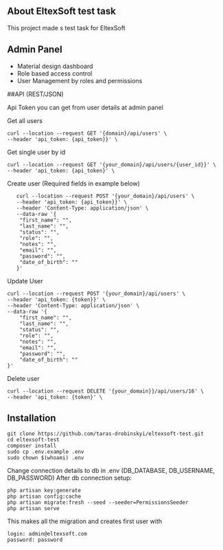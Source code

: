 
## About EltexSoft test task

This project made s test task for EltexSoft

## Admin Panel

- Material design dashboard
- Role based access control
- User Management by roles and permissions

##API (REST/JSON)

Api Token you can get from user details at admin panel

Get all users
    
    curl --location --request GET '{domain}/api/users' \
    --header 'api_token: {api_token}}' \

Get single user by id

    curl --location --request GET '{your_domain}/api/users/{user_id}}' \
    --header 'api_token: {api_token}' \
        
Create user (Required fields in example below)

       curl --location --request POST '{your_domain}/api/users' \
       --header 'api_token: {api_token}}' \
       --header 'Content-Type: application/json' \
       --data-raw '{
        "first_name": "",
        "last_name": "",
        "status": "",
        "role": "",
        "notes": "",
        "email": "",
        "password": "",
        "date_of_birth": ""
       }'
       
Update User 

    curl --location --request POST '{your_domain}/api/users' \
    --header 'api_token: {token}}' \
    --header 'Content-Type: application/json' \
    --data-raw '{
    	"first_name": "",
    	"last_name": "",
    	"status": "",
    	"role": "",
    	"notes": "",
    	"email": "",
    	"password": "",
    	"date_of_birth": ""
    }'
    
Delete user

    curl --location --request DELETE '{your_domain}}/api/users/16' \
    --header 'api_token: {token}' \


## Installation

    git clone https://github.com/taras-drobinskyi/eltexsoft-test.git
    cd eltexsoft-test
    composer install
    sudo cp .env.example .env
    sudo chown $(whoami) .env
    
Change connection details to db in .env (DB_DATABASE, DB_USERNAME, DB_PASSWORD)
After db connection setup:

    php artisan key:generate
    php artisan config:cache
    php artisan migrate:fresh --seed --seeder=PermissionsSeeder
    php artisan serve

This makes all the migration and creates first user with

    login: admin@eltexsoft.com
    password: password

